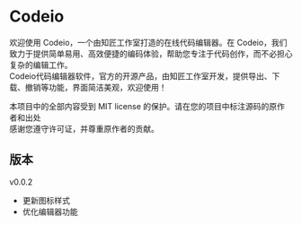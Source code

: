 # Codeio
欢迎使用 Codeio，一个由知匠工作室打造的在线代码编辑器。在 Codeio，我们致力于提供简单易用、高效便捷的编码体验，帮助您专注于代码创作，而不必担心复杂的编辑工作。   
Codeio代码编辑器软件，官方的开源产品，由知匠工作室开发，提供导出、下载、撤销等功能，界面简洁美观，欢迎使用！    

本项目中的全部内容受到 MIT license 的保护。请在您的项目中标注源码的原作者和出处  
感谢您遵守许可证，并尊重原作者的贡献。
## 版本
v0.0.2
- 更新图标样式
- 优化编辑器功能  
